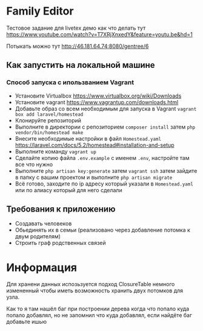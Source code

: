 # Family Editor

Тестовое задание для livetex демо как что делать тут https://www.youtube.com/watch?v=T7XRjXnxedY&feature=youtu.be&hd=1

Потыкать можно тут http://46.181.64.74:8080/gentree/6

## Как запустить на локальной машине
### Способ запуска с ипользванием Vagrant
- Установите Virtualbox https://www.virtualbox.org/wiki/Downloads
- Установите vagrant https://www.vagrantup.com/downloads.html
- Добавьте образ со всем необходимым для запуска в Vagrant 
```vagrant box add laravel/homestead```
- Клонируйте репозиторий
- Выполните в директории с репозиторием
```composer install``` затем
```php vendor/bin/homestead make```
- Внесите необходимые настройки в файл 
```Homestead.yaml``` https://laravel.com/docs/5.2/homestead#installation-and-setup
- Выполните команду
```vagrant up```
- Сделайте копию файла ```.env.example``` с именем ```.env```, настройте там все что нужно
- Выполните
```php artisan key:generate``` затем
```vagrant ssh``` затем зайдите в папку с вашим проектом и выполните
```php artisan migrate```
- Всё готово, заходите по ip адресу который указали в ```Homestead.yaml``` или по алиасу который для него сделали

## Требования к приложению
- Создавать человеков
- Обьединять их в семьи (реализовано через добавление потомка к двум родителям)
- Строить граф родственных связей

# Информация
Для хранени данных испозьзуется подход ClosureTable немного измененный чтобы иметь возможность хранить двух потомков для узла.

Как то я там нашёл баг при построении дерева когда что попало куда попало добавлял, но не запомнил что куда добавлял, если найдёте баг добавьте ишью



